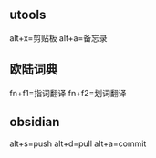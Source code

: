 ## utools
alt+x=剪贴板
alt+a=备忘录


## 欧陆词典
fn+f1=指词翻译
fn+f2=划词翻译

## obsidian
alt+s=push
alt+d=pull
alt+a=commit

